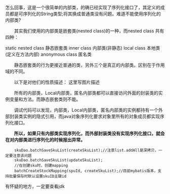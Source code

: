 怎么回事，这是一个很简单的内部类，的确已经实现了序列化接口了，其定义的成员都是可序列化的String类型;将其换成普通类没有问题。难道不能使用序列化的内部类?

　　其实我们使用的内部类是嵌套类(nested class)的一种，而nested class 共有四种：

static nested class 静态嵌套类 
inner class 内部类(非静态) 
local class 本地类(定义在方法内部) 
anonymous class 匿名类 


　　静态嵌套类的行为更接近普通的类，另外三个是真正的内部类。区别在于作用域的不同。

　　以下是对他们的性质描述： 
这里写图片描述

　　所有的内部类，Local内部类，匿名内部类都可以直接访问外面的封装类的实例变量和方法。而静态嵌套类则不能。

　　调试代码可以发现，内部类，Local内部类，匿名内部类的实例都持有一个外部封装类实例的隐式引用，而java对象序列化要求对象里所有的对象成员都实现序列化接口。

　　**所以，如果只有内部类实现序列化，而外部封装类没有实现序列化接口，就会在对内部类进行序列化的时候报出异常。**


        skuDao.batchSaveSkuList(createSkuList);//注意list.addAll是深拷贝，一定要注意该问题
        skuDao.batchSaveSkuList(updateSkuList);
        //在创建sku时，创建mapping
        batchCreateStockMapping(spuId, createSkuList);//目前mybatis版本，支持批量保存时默认设置skuID主键id

有怀疑的地方，一定要查看jdk

